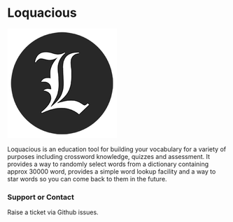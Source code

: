 # Loquacious

![Logo](/icon-web.png "Logo")

Loquacious is an education tool for building your vocabulary for a variety of purposes including crossword knowledge, quizzes and assessment. It provides a way to randomly select words from a dictionary containing approx 30000 word, provides a simple word lookup facility and a way to star words so you can come back to them in the future.  

### Support or Contact

Raise a ticket via Github issues.
